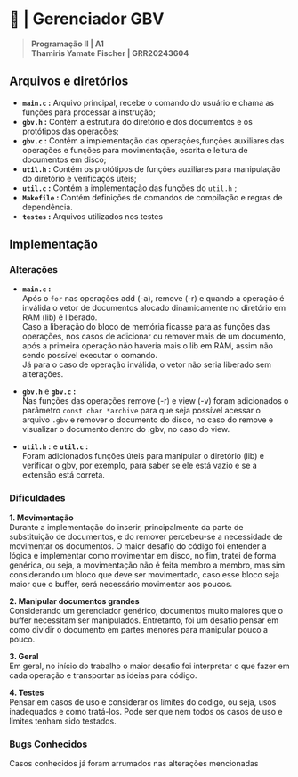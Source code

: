 # 📂 | Gerenciador GBV 
> **Programação II | A1 <br> Thamiris Yamate Fischer | GRR20243604**


## Arquivos e diretórios
- __`main.c` :__ Arquivo principal, recebe o comando do usuário e chama as funções para processar a instrução;
- __`gbv.h` :__ Contém a estrutura do diretório e dos documentos e os protótipos das operações;
- __`gbv.c` :__ Contém a implementação das operações,funções auxiliares das operações e funções para movimentação, escrita e leitura de documentos em disco; 
- __`util.h` :__ Contém os protótipos de funções auxiliares para manipulação do diretório e verificaçõs úteis;
- __`util.c` :__ Contém a implementação das funções do `util.h` ;
- __`Makefile` :__ Contém definições de comandos de compilação e regras de dependência. 
- __`testes` :__ Arquivos utilizados nos testes


## Implementação

### Alterações
- __`main.c` :__  
Após o `for` nas operações add (-a), remove (-r) e quando a operação é inválida o vetor de documentos alocado dinamicamente no diretório em RAM (lib) é liberado. 
<br>Caso a liberação do bloco de memória ficasse para as funções das operações, nos casos de adicionar ou remover mais de um documento, após a primeira operação não haveria mais o lib em RAM, assim não sendo possível executar o comando. 
<br> Já para o caso de operação inválida, o vetor não seria liberado sem alterações.

- __`gbv.h`__  e __`gbv.c` :__ <br>Nas funções das operações remove (-r) e view (-v) foram adicionados o parâmetro `const char *archive` para que seja possível acessar o arquivo `.gbv` e remover o documento do disco, no caso do remove e visualizar o documento dentro do .gbv, no caso do view.

- __`util.h` :__ e __`util.c` :__ <br>Foram adicionados funções úteis para manipular o diretório (lib) e verificar o gbv, por exemplo, para saber se ele está vazio e se a extensão está correta.

### Dificuldades
__1. Movimentação__ <br>Durante a implementação do inserir, principalmente da parte de substituição de documentos, e do remover percebeu-se a necessidade de movimentar os documentos. O maior desafio do código foi entender a lógica e implementar como movimentar em disco, no fim, tratei de forma genérica, ou seja, a movimentação não é feita membro a membro, mas sim considerando um bloco que deve ser movimentado, caso esse bloco seja maior que o buffer, será necessário movimentar aos poucos. 

__2. Manipular documentos grandes__ <br>Considerando um gerenciador genérico, documentos muito maiores que o buffer necessitam ser manipulados. Entretanto, foi um desafio pensar em como dividir o documento em partes menores para manipular pouco a pouco.

__3. Geral__ <br>Em geral, no início do trabalho o maior desafio foi interpretar o que fazer em cada operação e transportar as ideias para código.

__4. Testes__ <br>Pensar em casos de uso e considerar os limites do código, ou seja, usos inadequados e como tratá-los. Pode ser que nem todos os casos de uso e limites tenham sido testados.


### Bugs Conhecidos
Casos conhecidos já foram arrumados nas alterações mencionadas
